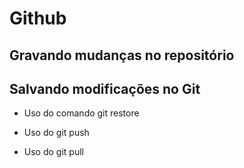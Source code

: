 # Github

## Gravando mudanças no repositório

## Salvando modificações no Git

* Uso do comando git restore

* Uso do git push

* Uso do git pull

